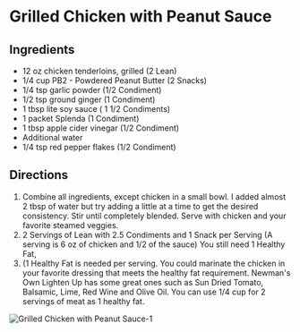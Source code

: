 # Grilled Chicken with Peanut Sauce
## 

## Ingredients
* 12 oz chicken tenderloins, grilled (2 Lean)
* 1/4 cup PB2 - Powdered Peanut Butter (2 Snacks)
* 1/4 tsp garlic powder (1/2 Condiment)
* 1/2 tsp ground ginger (1 Condiment)
* 1 tbsp lite soy sauce ( 1 1/2 Condiments)
* 1 packet Splenda (1 Condiment)
* 1 tbsp apple cider vinegar (1/2 Condiment)
* Additional water
* 1/4 tsp red pepper flakes (1/2 Condiment)

## 

## Directions
1. Combine all ingredients, except chicken in a small bowl. I added almost 2 tbsp of water but try adding a little at a time to get the desired consistency. Stir until completely blended. Serve with chicken and your favorite steamed veggies.
2. 2 Servings of Lean with 2.5 Condiments and 1 Snack per Serving (A serving is 6 oz of chicken and 1/2 of the sauce) You still need 1 Healthy Fat,
3. (1 Healthy Fat is needed per serving. You could marinate the chicken in your favorite dressing that meets the healthy fat requirement. Newman's Own Lighten Up has some great ones such as Sun Dried Tomato, Balsamic, Lime, Red Wine and Olive Oil. You can use 1/4 cup for 2 servings of meat as 1 healthy fat.

![Grilled Chicken with Peanut Sauce-1](images/Grilled%20Chicken%20with%20Peanut%20Sauce-1.png)

